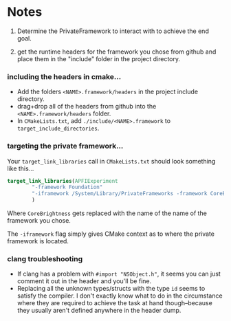 # Notes

1. Determine the PrivateFramework to interact with to achieve the end goal.

2. get the runtime headers for the framework you chose from github and place them in the "include" folder in the project directory.


### including the headers in cmake...

- Add the folders `<NAME>.framework/headers` in the project include directory.
- drag+drop all of the headers from github into the `<NAME>.framework/headers` folder.
- In `CMakeLists.txt`, add `./include/<NAME>.framework` to `target_include_directories`.

### targeting the private framework...

Your `target_link_libraries` call in `CMakeLists.txt` should look something like this...

```cmake
target_link_libraries(APFIExperiment
        "-framework Foundation"
        "-iframework /System/Library/PrivateFrameworks -framework CoreBrightness"
        )
```

Where `CoreBrightness` gets replaced with the name of the name of the framework you chose.

The `-iframework` flag simply gives CMake context as to where the private framework is located.

### clang troubleshooting
* If clang has a problem with `#import "NSObject.h"`, it seems you can just comment it out in the header and you'll be fine.
* Replacing all the unknown types/structs with the type `id` seems to satisfy the compiler.
I don't exactly know what to do in the circumstance where they are required to achieve the task at hand though–because they usually aren't defined anywhere in the header dump.
